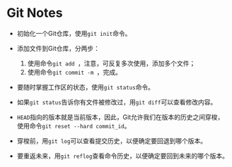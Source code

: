 # Git Notes

- 初始化一个Git仓库，使用`git init`命令。
- 添加文件到Git仓库，分两步：
  1. 使用命令`git add `，注意，可反复多次使用，添加多个文件；
  2. 使用命令`git commit -m `，完成。

- 要随时掌握工作区的状态，使用`git status`命令。
- 如果`git status`告诉你有文件被修改过，用`git diff`可以查看修改内容。
- `HEAD`指向的版本就是当前版本，因此，Git允许我们在版本的历史之间穿梭，使用命令`git reset --hard commit_id`。
- 穿梭前，用`git log`可以查看提交历史，以便确定要回退到哪个版本。
- 要重返未来，用`git reflog`查看命令历史，以便确定要回到未来的哪个版本。

